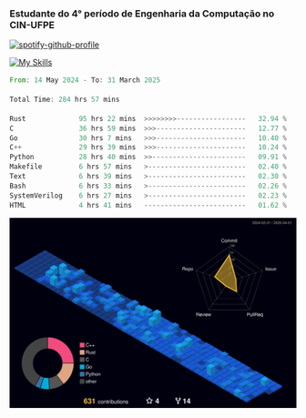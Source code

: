
### Estudante do 4° período de Engenharia da Computação no CIN-UFPE

[![spotify-github-profile](https://spotify-github-profile.kittinanx.com/api/view?uid=21nggge2ld354asa4l3xoze2q&cover_image=true&theme=novatorem&show_offline=false&background_color=000000&interchange=true&bar_color=53b14f&bar_color_cover=true)](https://github.com/kittinan/spotify-github-profile)


[![My Skills](https://skillicons.dev/icons?i=c,cpp,rust,py,java,neovim&theme=dark)](https://skillicons.dev)

<!--START_SECTION:waka-->

```rust
From: 14 May 2024 - To: 31 March 2025

Total Time: 284 hrs 57 mins

Rust             95 hrs 22 mins  >>>>>>>>-----------------   32.94 %
C                36 hrs 59 mins  >>>----------------------   12.77 %
Go               30 hrs 7 mins   >>>----------------------   10.40 %
C++              29 hrs 39 mins  >>>----------------------   10.24 %
Python           28 hrs 40 mins  >>-----------------------   09.91 %
Makefile         6 hrs 57 mins   >------------------------   02.40 %
Text             6 hrs 39 mins   >------------------------   02.30 %
Bash             6 hrs 33 mins   >------------------------   02.26 %
SystemVerilog    6 hrs 27 mins   >------------------------   02.23 %
HTML             4 hrs 41 mins   -------------------------   01.62 %
```

<!--END_SECTION:waka-->

![](./profile-3d-contrib/profile-night-view.svg)
